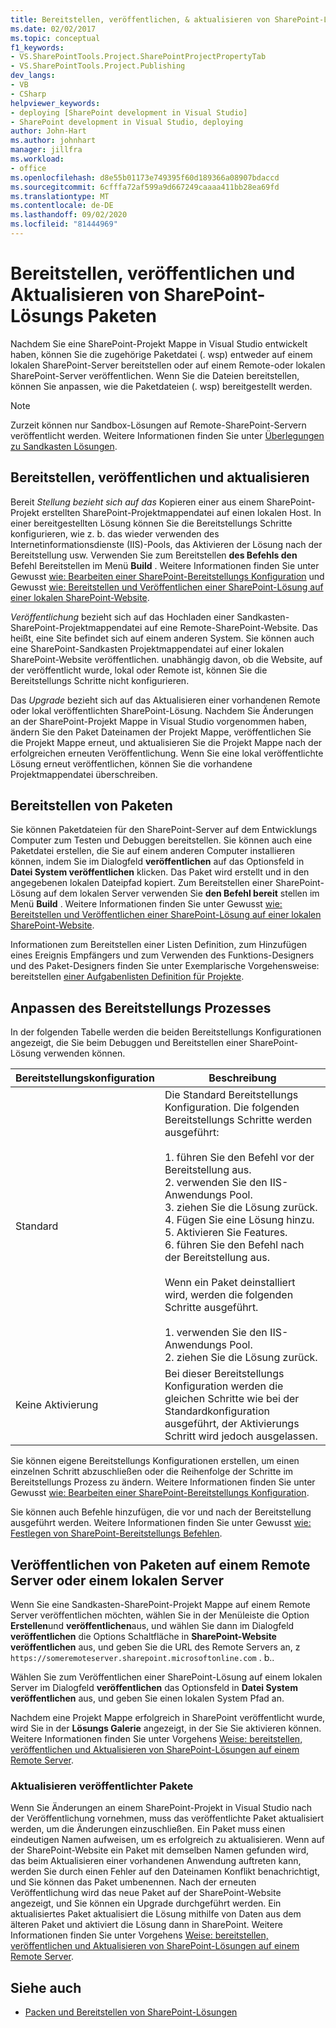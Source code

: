 ```yaml
---
title: Bereitstellen, veröffentlichen, & aktualisieren von SharePoint-Lösungs Paketen
ms.date: 02/02/2017
ms.topic: conceptual
f1_keywords:
- VS.SharePointTools.Project.SharePointProjectPropertyTab
- VS.SharePointTools.Project.Publishing
dev_langs:
- VB
- CSharp
helpviewer_keywords:
- deploying [SharePoint development in Visual Studio]
- SharePoint development in Visual Studio, deploying
author: John-Hart
ms.author: johnhart
manager: jillfra
ms.workload:
- office
ms.openlocfilehash: d8e55b01173e749395f60d189366a08907bdaccd
ms.sourcegitcommit: 6cfffa72af599a9d667249caaaa411bb28ea69fd
ms.translationtype: MT
ms.contentlocale: de-DE
ms.lasthandoff: 09/02/2020
ms.locfileid: "81444969"
---
```

# <a name="deploy-publish-and-upgrade-sharepoint-solution-packages"></a>Bereitstellen, veröffentlichen und Aktualisieren von SharePoint-Lösungs Paketen
  Nachdem Sie eine SharePoint-Projekt Mappe in Visual Studio entwickelt haben, können Sie die zugehörige Paketdatei (. wsp) entweder auf einem lokalen SharePoint-Server bereitstellen oder auf einem Remote-oder lokalen SharePoint-Server veröffentlichen. Wenn Sie die Dateien bereitstellen, können Sie anpassen, wie die Paketdateien (. wsp) bereitgestellt werden.

> [!NOTE]
> Zurzeit können nur Sandbox-Lösungen auf Remote-SharePoint-Servern veröffentlicht werden. Weitere Informationen finden Sie unter [Überlegungen zu Sandkasten Lösungen](../sharepoint/sandboxed-solution-considerations.md).

## <a name="deploy-publish-and-upgrade"></a>Bereitstellen, veröffentlichen und aktualisieren
 Bereit *Stellung bezieht sich auf das* Kopieren einer aus einem SharePoint-Projekt erstellten SharePoint-Projektmappendatei auf einen lokalen Host. In einer bereitgestellten Lösung können Sie die Bereitstellungs Schritte konfigurieren, wie z. b. das wieder verwenden des Internetinformationsdienste (IIS)-Pools, das Aktivieren der Lösung nach der Bereitstellung usw. Verwenden Sie zum Bereitstellen **des Befehls den** Befehl Bereitstellen im Menü **Build** . Weitere Informationen finden Sie unter Gewusst [wie: Bearbeiten einer SharePoint-Bereitstellungs Konfiguration](../sharepoint/how-to-edit-a-sharepoint-deployment-configuration.md) und Gewusst [wie: Bereitstellen und Veröffentlichen einer SharePoint-Lösung auf einer lokalen SharePoint-Website](../sharepoint/how-to-deploy-and-publish-a-sharepoint-solution-to-a-local-sharepoint-site.md).

 *Veröffentlichung* bezieht sich auf das Hochladen einer Sandkasten-SharePoint-Projektmappendatei auf eine Remote-SharePoint-Website. Das heißt, eine Site befindet sich auf einem anderen System. Sie können auch eine SharePoint-Sandkasten Projektmappendatei auf einer lokalen SharePoint-Website veröffentlichen. unabhängig davon, ob die Website, auf der veröffentlicht wurde, lokal oder Remote ist, können Sie die Bereitstellungs Schritte nicht konfigurieren.

 Das *Upgrade* bezieht sich auf das Aktualisieren einer vorhandenen Remote oder lokal veröffentlichten SharePoint-Lösung. Nachdem Sie Änderungen an der SharePoint-Projekt Mappe in Visual Studio vorgenommen haben, ändern Sie den Paket Dateinamen der Projekt Mappe, veröffentlichen Sie die Projekt Mappe erneut, und aktualisieren Sie die Projekt Mappe nach der erfolgreichen erneuten Veröffentlichung. Wenn Sie eine lokal veröffentlichte Lösung erneut veröffentlichen, können Sie die vorhandene Projektmappendatei überschreiben.

## <a name="deploy-packages"></a>Bereitstellen von Paketen
 Sie können Paketdateien für den SharePoint-Server auf dem Entwicklungs Computer zum Testen und Debuggen bereitstellen. Sie können auch eine Paketdatei erstellen, die Sie auf einem anderen Computer installieren können, indem Sie im Dialogfeld **veröffentlichen** auf das Optionsfeld in **Datei System veröffentlichen** klicken. Das Paket wird erstellt und in den angegebenen lokalen Dateipfad kopiert. Zum Bereitstellen einer SharePoint-Lösung auf dem lokalen Server verwenden Sie **den Befehl bereit** stellen im Menü **Build** . Weitere Informationen finden Sie unter Gewusst [wie: Bereitstellen und Veröffentlichen einer SharePoint-Lösung auf einer lokalen SharePoint-Website](../sharepoint/how-to-deploy-and-publish-a-sharepoint-solution-to-a-local-sharepoint-site.md).

 Informationen zum Bereitstellen einer Listen Definition, zum Hinzufügen eines Ereignis Empfängers und zum Verwenden des Funktions-Designers und des Paket-Designers finden Sie unter Exemplarische Vorgehensweise: bereitstellen [einer Aufgabenlisten Definition für Projekte](../sharepoint/walkthrough-deploying-a-project-task-list-definition.md).

## <a name="customize-the-deployment-process"></a>Anpassen des Bereitstellungs Prozesses
 In der folgenden Tabelle werden die beiden Bereitstellungs Konfigurationen angezeigt, die Sie beim Debuggen und Bereitstellen einer SharePoint-Lösung verwenden können.

|Bereitstellungskonfiguration|Beschreibung|
|------------------------------|-----------------|
|Standard|Die Standard Bereitstellungs Konfiguration. Die folgenden Bereitstellungs Schritte werden ausgeführt:<br /><br /> 1. führen Sie den Befehl vor der Bereitstellung aus.<br />2. verwenden Sie den IIS-Anwendungs Pool.<br />3. ziehen Sie die Lösung zurück.<br />4. Fügen Sie eine Lösung hinzu.<br />5. Aktivieren Sie Features.<br />6. führen Sie den Befehl nach der Bereitstellung aus.<br /><br /> Wenn ein Paket deinstalliert wird, werden die folgenden Schritte ausgeführt.<br /><br /> 1. verwenden Sie den IIS-Anwendungs Pool.<br />2. ziehen Sie die Lösung zurück.|
|Keine Aktivierung|Bei dieser Bereitstellungs Konfiguration werden die gleichen Schritte wie bei der Standardkonfiguration ausgeführt, der Aktivierungs Schritt wird jedoch ausgelassen.|

 Sie können eigene Bereitstellungs Konfigurationen erstellen, um einen einzelnen Schritt abzuschließen oder die Reihenfolge der Schritte im Bereitstellungs Prozess zu ändern. Weitere Informationen finden Sie unter Gewusst [wie: Bearbeiten einer SharePoint-Bereitstellungs Konfiguration](../sharepoint/how-to-edit-a-sharepoint-deployment-configuration.md).

 Sie können auch Befehle hinzufügen, die vor und nach der Bereitstellung ausgeführt werden. Weitere Informationen finden Sie unter Gewusst [wie: Festlegen von SharePoint-Bereitstellungs Befehlen](../sharepoint/how-to-set-sharepoint-deployment-commands.md).

## <a name="publish-packages-to-a-remote-or-local-server"></a>Veröffentlichen von Paketen auf einem Remote Server oder einem lokalen Server
 Wenn Sie eine Sandkasten-SharePoint-Projekt Mappe auf einem Remote Server veröffentlichen möchten, wählen Sie in der Menüleiste die Option **Erstellen**und **veröffentlichen**aus, und wählen Sie dann im Dialogfeld **veröffentlichen** die Options Schaltfläche in **SharePoint-Website veröffentlichen** aus, und geben Sie die URL des Remote Servers an, z `https://someremoteserver.sharepoint.microsoftonline.com` . b..

 Wählen Sie zum Veröffentlichen einer SharePoint-Lösung auf einem lokalen Server im Dialogfeld **veröffentlichen** das Optionsfeld in **Datei System veröffentlichen** aus, und geben Sie einen lokalen System Pfad an.

 Nachdem eine Projekt Mappe erfolgreich in SharePoint veröffentlicht wurde, wird Sie in der **Lösungs Galerie** angezeigt, in der Sie Sie aktivieren können. Weitere Informationen finden Sie unter Vorgehens [Weise: bereitstellen, veröffentlichen und Aktualisieren von SharePoint-Lösungen auf einem Remote Server](../sharepoint/how-to-deploy-publish-and-upgrade-sharepoint-solutions-on-a-remote-server.md).

### <a name="upgrade-published-packages"></a>Aktualisieren veröffentlichter Pakete
 Wenn Sie Änderungen an einem SharePoint-Projekt in Visual Studio nach der Veröffentlichung vornehmen, muss das veröffentlichte Paket aktualisiert werden, um die Änderungen einzuschließen. Ein Paket muss einen eindeutigen Namen aufweisen, um es erfolgreich zu aktualisieren. Wenn auf der SharePoint-Website ein Paket mit demselben Namen gefunden wird, das beim Aktualisieren einer vorhandenen Anwendung auftreten kann, werden Sie durch einen Fehler auf den Dateinamen Konflikt benachrichtigt, und Sie können das Paket umbenennen. Nach der erneuten Veröffentlichung wird das neue Paket auf der SharePoint-Website angezeigt, und Sie können ein Upgrade durchgeführt werden. Ein aktualisiertes Paket aktualisiert die Lösung mithilfe von Daten aus dem älteren Paket und aktiviert die Lösung dann in SharePoint. Weitere Informationen finden Sie unter Vorgehens [Weise: bereitstellen, veröffentlichen und Aktualisieren von SharePoint-Lösungen auf einem Remote Server](../sharepoint/how-to-deploy-publish-and-upgrade-sharepoint-solutions-on-a-remote-server.md).

## <a name="see-also"></a>Siehe auch
- [Packen und Bereitstellen von SharePoint-Lösungen](../sharepoint/packaging-and-deploying-sharepoint-solutions.md)
